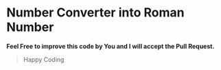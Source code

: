 # Number Converter into Roman Number

**Feel Free to improve this code by You and I will accept the Pull Request.**

> Happy Coding
